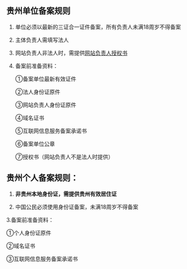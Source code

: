 ## 贵州单位备案规则

1. 单位必须以最新的三证合一证件备案，所有负责人未满18周岁不得备案

2. 主体负责人需填写法人

3. 网站负责人非法人时，需提供[网站负责人授权书](https://badownload.s3.cn-north-1.jdcloud-oss.com/buchongziliao/guizhou/gzsqs.doc)

4. 备案前准备资料：

   ①备案单位最新有效证件

   ②法人身份证原件

   ③网站负责人身份证原件
   
   ④域名证书
   
   ⑤互联网信息服务备案承诺书

   ⑥备案单位公章

   ⑦授权书（网站负责人不是法人时提供）

   

## 贵州个人备案规则：

1. **非贵州本地身份证，需提供贵州有效居住证**

2. 中国公民必须使用身份证备案，未满18周岁不得备案

3.备案前准备资料：

  ①个人身份证原件

  ②域名证书

  ③互联网信息服务备案承诺书
